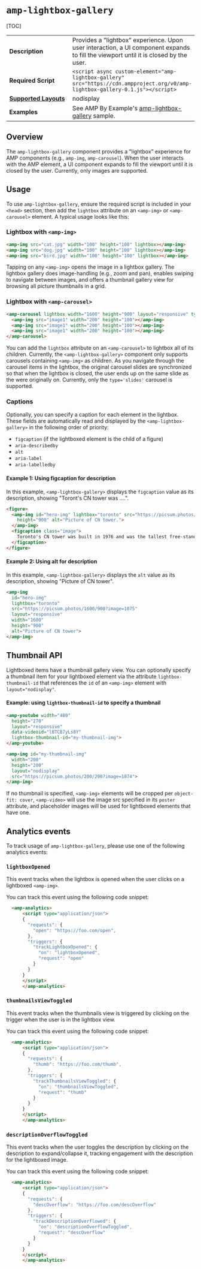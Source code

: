 <!---
Copyright 2018 The AMP HTML Authors. All Rights Reserved.

Licensed under the Apache License, Version 2.0 (the "License");
you may not use this file except in compliance with the License.
You may obtain a copy of the License at

      http://www.apache.org/licenses/LICENSE-2.0

Unless required by applicable law or agreed to in writing, software
distributed under the License is distributed on an "AS-IS" BASIS,
WITHOUT WARRANTIES OR CONDITIONS OF ANY KIND, either express or implied.
See the License for the specific language governing permissions and
limitations under the License.
-->

# <a name="amp-lightbox-gallery"></a> `amp-lightbox-gallery`
[TOC]

<table>
  <tr>
    <td width="40%"><strong>Description</strong></td>
    <td>Provides a "lightbox” experience. Upon user interaction, a UI component expands to fill the viewport until it is closed by the user.</td>
  </tr>
  <tr>
    <td width="40%"><strong>Required Script</strong></td>
    <td><code>&lt;script async custom-element="amp-lightbox-gallery" src="https://cdn.ampproject.org/v0/amp-lightbox-gallery-0.1.js">&lt;/script></code></td>
  </tr>
  <tr>
    <td class="col-fourty"><strong><a href="https://www.ampproject.org/docs/guides/responsive/control_layout.html">Supported Layouts</a></strong></td>
    <td>nodisplay</td>
  </tr>
  <tr>
    <td width="40%"><strong>Examples</strong></td>
    <td>See AMP By Example's <a href="https://ampbyexample.com/components/amp-lightbox-gallery/">amp-lightbox-gallery</a> sample.</td>
  </tr>
</table>

## Overview

The `amp-lightbox-gallery` component provides a "lightbox” experience for AMP components (e.g., `amp-img`, `amp-carousel`). When the user interacts with the AMP element, a UI component expands to fill the viewport until it is closed by the user. Currently, only images are supported.

## Usage

To use `amp-lightbox-gallery`, ensure the required script is included in your `<head>` section, then add the `lightbox` attribute on an `<amp-img>` or `<amp-carousel>` element. A typical usage looks like this:

### Lightbox with `<amp-img>`

```html
<amp-img src="cat.jpg" width="100" height="100" lightbox></amp-img>
<amp-img src="dog.jpg" width="100" height="100" lightbox></amp-img>
<amp-img src="bird.jpg" width="100" height="100" lightbox></amp-img>
```

Tapping on any `<amp-img>` opens the image in a lightbox gallery. The lightbox gallery does image-handling (e.g., zoom and pan), enables swiping to navigate between images, and offers a thumbnail gallery view for browsing all picture thumbnails in a grid.

### Lightbox with `<amp-carousel>`

```html
<amp-carousel lightbox width="1600" height="900" layout="responsive" type="slides">
  <amp-img src="image1" width="200" height="100"></amp-img>
  <amp-img src="image1" width="200" height="100"></amp-img>
  <amp-img src="image1" width="200" height="100"></amp-img>
</amp-carousel>
```

You can add the `lightbox` attribute on an `<amp-carousel>` to lightbox all of its children. Currently, the `<amp-lightbox-gallery>` component only supports carousels containing `<amp-img>` as children. As you navigate through the carousel items in the lightbox, the original carousel slides are synchronized so that when the lightbox is closed, the user ends up on the same slide as the were originally on. Currently, only the `type='slides'` carousel is supported.

### Captions

Optionally, you can specify a caption for each element in the lightbox. These fields are automatically read and displayed by the `<amp-lightbox-gallery>` in the following order of priority:

- `figcaption` (if the lightboxed element is the child of a figure)
- `aria-describedby`
- `alt`
- `aria-label`
- `aria-labelledby`

#### Example 1: Using figcaption for description

In this example, `<amp-lightbox-gallery>` displays the `figcaption` value as its description, showing "Toront's CN tower was ....".

```html
<figure>
  <amp-img id="hero-img" lightbox="toronto" src="https://picsum.photos/1600/900?image=1075" layout="responsive" width="1600"
    height="900" alt="Picture of CN tower.">
  </amp-img>
  <figcaption class="image">
    Toronto's CN tower was built in 1976 and was the tallest free-standing structure until 2007.
  </figcaption>
</figure>
```

#### Example 2: Using alt for description

In this example, `<amp-lightbox-gallery>` displays the `alt` value as its description, showing "Picture of CN tower".
```html
<amp-img
  id="hero-img"
  lightbox="toronto"
  src="https://picsum.photos/1600/900?image=1075"
  layout="responsive"
  width="1600"
  height="900"
  alt="Picture of CN tower">
</amp-img>
```

## Thumbnail API
Lightboxed items have a thumbnail gallery view. You can optionally specify a thumbnail item for your lightboxed element via the attribute `lightbox-thumbnail-id` that references the `id` of an `<amp-img>` element with `layout="nodisplay"`.

#### Example: using `lightbox-thumbnail-id` to specify a thumbnail

```html
<amp-youtube width="480"
  height="270"
  layout="responsive"
  data-videoid="lBTCB7yLs8Y"
  lightbox-thumbnail-id="my-thumbnail-img">
</amp-youtube>

<amp-img id="my-thumbnail-img"
  width="200"
  height="200"
  layout="nodisplay"
  src="https://picsum.photos/200/200?image=1074">
</amp-img>
```

If no thumbnail is specified, `<amp-img>` elements will be cropped per `object-fit: cover`, `<amp-video>` will use the image src specified in its `poster` attribute, and placeholder images will be used for lightboxed elements that have one.

## Analytics events

To track usage of `amp-lightbox-gallery`, please use one of the following analytics events:

### `lightboxOpened`

This event tracks when the lightbox is opened when the user clicks on a lightboxed `<amp-img>`.

You can track this event using the following code snippet:

```html
  <amp-analytics>
      <script type="application/json">
      {
        "requests": {
          "open": "https://foo.com/open",
        },
        "triggers": {
          "trackLightboxOpened": {
            "on": "lightboxOpened",
            "request": "open"
          }
        }
      }
      </script>
      </amp-analytics>
```

### `thumbnailsViewToggled`

This event tracks when the thumbnails view is triggered by clicking on the trigger when the user is in the lightbox view.

You can track this event using the following code snippet:

```html
  <amp-analytics>
      <script type="application/json">
      {
        "requests": {
          "thumb": "https://foo.com/thumb",
        },
        "triggers": {
          "trackThumbnailsViewToggled": {
            "on": "thumbnailsViewToggled",
            "request": "thumb"
          }
        }
      }
      </script>
      </amp-analytics>
```

### `descriptionOverflowToggled`

This event tracks when the user toggles the description by clicking on the description to expand/collapse it, tracking engagement with the description for the lightboxed image.

You can track this event using the following code snippet:

```html
  <amp-analytics>
      <script type="application/json">
      {
        "requests": {
          "descOverflow": "https://foo.com/descOverflow"
        },
        "triggers": {
          "trackDescriptionOverflowed": {
            "on": "descriptionOverflowToggled",
            "request": "descOverflow"
          }
        }
      }
      </script>
      </amp-analytics>
```